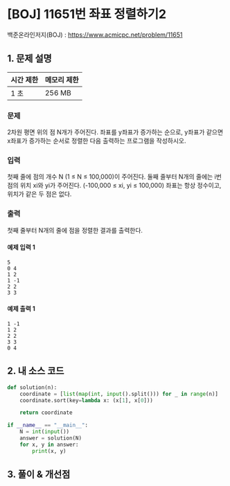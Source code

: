 # [BOJ] 11651번 좌표 정렬하기2

백준온라인저지(BOJ) :  https://www.acmicpc.net/problem/11651



## 1. 문제 설명

| 시간 제한 | 메모리 제한 | 
| :-------- | :---------- |
| 1 초      | 256 MB      | 

### 문제

2차원 평면 위의 점 N개가 주어진다. 좌표를 y좌표가 증가하는 순으로, y좌표가 같으면 x좌표가 증가하는 순서로 정렬한 다음 출력하는 프로그램을 작성하시오.

### 입력

첫째 줄에 점의 개수 N (1 ≤ N ≤ 100,000)이 주어진다. 둘째 줄부터 N개의 줄에는 i번점의 위치 xi와 yi가 주어진다. (-100,000 ≤ xi, yi ≤ 100,000) 좌표는 항상 정수이고, 위치가 같은 두 점은 없다.

### 출력

첫째 줄부터 N개의 줄에 점을 정렬한 결과를 출력한다.

#### 예제 입력 1

```
5
0 4
1 2
1 -1
2 2
3 3
```

#### 예제 출력 1

```
1 -1
1 2
2 2
3 3
0 4
```


## 2. 내 소스 코드

```python
def solution(n):
    coordinate = [list(map(int, input().split())) for _ in range(n)]
    coordinate.sort(key=lambda x: (x[1], x[0]))

    return coordinate

if __name__ == "__main__":
    N = int(input())
    answer = solution(N)
    for x, y in answer:
        print(x, y)
```



## 3. 풀이 & 개선점

